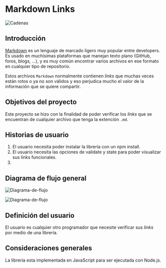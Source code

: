 # Markdown Links
![Cadenas](https://user-images.githubusercontent.com/110297/42118443-b7a5f1f0-7bc8-11e8-96ad-9cc5593715a6.jpg)

## Introducción

[Markdown](https://es.wikipedia.org/wiki/Markdown) es un lenguaje de marcado
ligero muy popular entre developers. Es usado en muchísimas plataformas que
manejan texto plano (GitHub, foros, blogs, ...), y es muy común
encontrar varios archivos en ese formato en cualquier tipo de repositorio.

Estos archivos `Markdown` normalmente contienen _links_ que
muchas veces están rotos o ya no son válidos y eso perjudica mucho el valor de
la información que se quiere compartir.

## Objetivos del proyecto 

Este proyecto se hizo con la finalidad de poder verificar los _links_ que se encuentran de cualquier archivo que tenga la extención `.md`.

## Historias de usuario 

1. El usuario necesita poder instalar la librería con un npm install.
2. El usuario necesita las opciones de validate y state para poder visualizar sus links funcionales.
3. 

## Diagrama de flujo general 

![Diagrama-de-flujo](https://drive.google.com/uc?export=view&id=18OOfbQs83IBP_bCaDhXFLbmQk0cEopd1)

![Diagrama-de-flujo](https://drive.google.com/file/d/18OOfbQs83IBP_bCaDhXFLbmQk0cEopd1/view?usp=sharing)



## Definición del usuario

El usuario es cualquier otro programador que necesite verificar sus _links_ por medio de una librería.

## Consideraciones generales

La librería esta implementada en JavaScript para ser ejecutada con
Node.js.

<!-- ### Archivos del proyecto

- `README.md` con descripción del módulo, instrucciones de instalación/uso,
  documentación del API y ejemplos. Todo lo relevante para que cualquier
  developer que quiera usar tu librería pueda hacerlo sin inconvenientes.
- `index.js`: Desde este archivo debes exportar una función (`mdLinks`).
- `package.json` con nombre, versión, descripción, autores, licencia,
  dependencias, scripts (pretest, test, ...)
- `.editorconfig` con configuración para editores de texto.
- `.eslintrc` con configuración para linter.
- `.gitignore` para ignorar `node_modules` u otras carpetas que no deban
  incluirse en control de versiones (`git`).
- `test/md-links.spec.js` debe contener los tests unitarios para la función
  `mdLinks()`. Tu implementación debe pasar estos test. -->